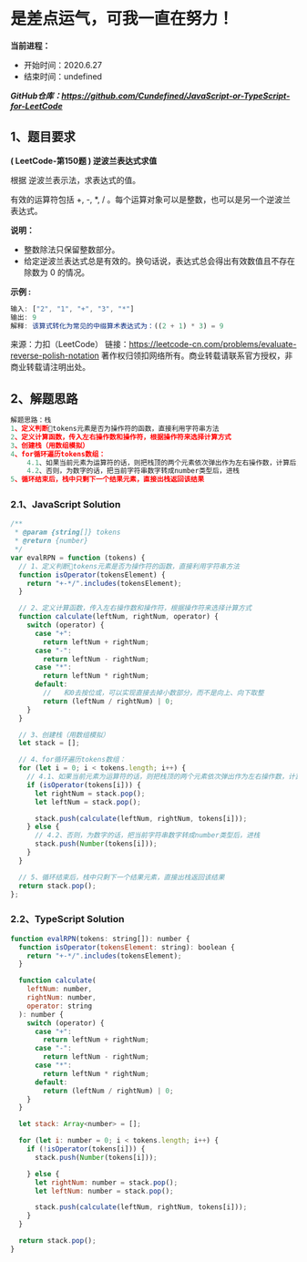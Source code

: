 ﻿# 是差点运气，可我一直在努力！
**当前进程：**

 - 开始时间：2020.6.27 
 - 结束时间：undefined

***GitHub仓库：https://github.com/Cundefined/JavaScript-or-TypeScript-for-LeetCode***



## 1、题目要求
**( LeetCode-第150题 )  逆波兰表达式求值**
      
   根据 逆波兰表示法，求表达式的值。

有效的运算符包括 +, -, *, / 。每个运算对象可以是整数，也可以是另一个逆波兰表达式。

 

**说明：**

 - 整数除法只保留整数部分。
 -  给定逆波兰表达式总是有效的。换句话说，表达式总会得出有效数值且不存在除数为 0 的情况。

 **示例 :**

```javascript
输入: ["2", "1", "+", "3", "*"]
输出: 9
解释: 该算式转化为常见的中缀算术表达式为：((2 + 1) * 3) = 9
```
来源：力扣（LeetCode）
链接：https://leetcode-cn.com/problems/evaluate-reverse-polish-notation
著作权归领扣网络所有。商业转载请联系官方授权，非商业转载请注明出处。
## 2、解题思路
```javascript
解题思路：栈
1、定义判断tokens元素是否为操作符的函数，直接利用字符串方法
2、定义计算函数，传入左右操作数和操作符，根据操作符来选择计算方式
3、创建栈（用数组模拟）
4、for循环遍历tokens数组：
    4.1、如果当前元素为运算符的话，则把栈顶的两个元素依次弹出作为左右操作数，计算后，把结果进栈
    4.2、否则，为数字的话，把当前字符串数字转成number类型后，进栈
5、循环结束后，栈中只剩下一个结果元素，直接出栈返回该结果
```

### 2.1、JavaScript Solution
```javascript
/**
 * @param {string[]} tokens
 * @return {number}
 */
var evalRPN = function (tokens) {
  // 1、定义判断tokens元素是否为操作符的函数，直接利用字符串方法
  function isOperator(tokensElement) {
    return "+-*/".includes(tokensElement);
  }

  // 2、定义计算函数，传入左右操作数和操作符，根据操作符来选择计算方式
  function calculate(leftNum, rightNum, operator) {
    switch (operator) {
      case "+":
        return leftNum + rightNum;
      case "-":
        return leftNum - rightNum;
      case "*":
        return leftNum * rightNum;
      default:
        //   和0去按位或，可以实现直接去掉小数部分，而不是向上、向下取整
        return (leftNum / rightNum) | 0;
    }
  }

  // 3、创建栈（用数组模拟）
  let stack = [];

  // 4、for循环遍历tokens数组：
  for (let i = 0; i < tokens.length; i++) {
    // 4.1、如果当前元素为运算符的话，则把栈顶的两个元素依次弹出作为左右操作数，计算后，把结果进栈
    if (isOperator(tokens[i])) {
      let rightNum = stack.pop();
      let leftNum = stack.pop();

      stack.push(calculate(leftNum, rightNum, tokens[i]));
    } else {
      // 4.2、否则，为数字的话，把当前字符串数字转成number类型后，进栈
      stack.push(Number(tokens[i]));
    }
  }

  // 5、循环结束后，栈中只剩下一个结果元素，直接出栈返回该结果
  return stack.pop();
};
```



### 2.2、TypeScript Solution

```javascript
function evalRPN(tokens: string[]): number {
  function isOperator(tokensElement: string): boolean {
    return "+-*/".includes(tokensElement);
  }

  function calculate(
    leftNum: number,
    rightNum: number,
    operator: string
  ): number {
    switch (operator) {
      case "+":
        return leftNum + rightNum;
      case "-":
        return leftNum - rightNum;
      case "*":
        return leftNum * rightNum;
      default:
        return (leftNum / rightNum) | 0;
    }
  }

  let stack: Array<number> = [];

  for (let i: number = 0; i < tokens.length; i++) {
    if (!isOperator(tokens[i])) {
      stack.push(Number(tokens[i]));

    } else {
      let rightNum: number = stack.pop();
      let leftNum: number = stack.pop();

      stack.push(calculate(leftNum, rightNum, tokens[i]));
    }
  }

  return stack.pop();
}

```



